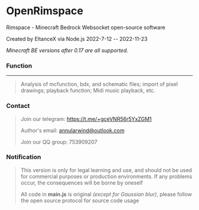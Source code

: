 # OpenRimspace

Rimspace - Minecraft Bedrock Websocket open-source software

Created by EltanceX via Node.js  2022-7-12 -- 2022-11-23

*Minecraft BE versions after 0.17 are all supported.*

### Function
------------
>Analysis of mcfunction, bdx, and schematic files; import of pixel drawings; playback function; Midi music playback, etc.

### Contact

>Join our telegram: https://t.me/+gceVNR56r5YxZGM1
>
>Author's email: annularwind@outlook.com
>
>Join our QQ group: 753909207
>

### Notification
>This version is only for legal learning and use, and should not be used for commercial purposes or production environments. If any problems occur, the consequences will be borne by oneself
>
>All code in **main.js** is original *(except for Gaussian blur)*, please follow the open source protocol for source code usage
